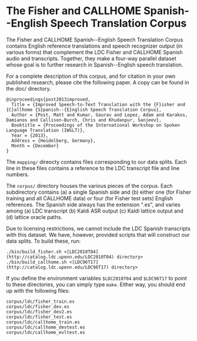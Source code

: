 The Fisher and CALLHOME Spanish--English Speech Translation Corpus
==================================================================

The Fisher and CALLHOME Spanish--English Speech Translation Corpus contains English reference
translations and speech recognizer output (in various forms) that complement the LDC Fisher and
CALLHOME Spanish audio and transcripts. Together, they make a four-way parallel dataset whose goal
is to further research in Spanish--English speech translation.

For a complete description of this corpus, and for citation in your own published research, please
cite the following paper. A copy can be found in the doc/ directory.

    @inproceedings{post2013improved,
      Title = {Improved Speech-to-Text Translation with the {F}isher and {C}allhome {S}panish--{E}nglish Speech Translation Corpus},
      Author = {Post, Matt and Kumar, Gaurav and Lopez, Adam and Karakos, Damianos and Callison-Burch, Chris and Khudanpur, Sanjeev},
      Booktitle = {Proceedings of the International Workshop on Spoken Language Translation (IWSLT)},
      Year = {2013},
      Address = {Heidelberg, Germany},
      Month = {December}
    }

The `mapping/` direocty contains files corresponding to our data splits. Each line in these files
contains a reference to the LDC transcript file and line numbers.

The `corpus/` directory houses the various pieces of the corpus. Each subdirectory contains (a) a
single Spanish side and (b) either one (for Fisher training and all CALLHOME data) or four (for
Fisher test sets) English references. The Spanish side always has the extension ".es", and varies
among (a) LDC transcript (b) Kaldi ASR output (c) Kaldi lattice output and (d) lattice oracle paths.
                                         
Due to licensing restrictions, we cannot include the LDC Spanish transcripts with this dataset. We
have, however, provided scripts that will construct our data splits. To build these, run:

    ./bin/build_fisher.sh <[LDC2010T04](http://catalog.ldc.upenn.edu/LDC2010T04) directory>
    ./bin/build_callhome.sh <[LDC96T17](http://catalog.ldc.upenn.edu/LDC96T17) directory>

If you define the environment variables `$LDC2010T04` and `$LDC96T17` to point to these directories,
you can simply type `make`. Either way, you should end up with the following files:

    corpus/ldc/fisher_train.es
    corpus/ldc/fisher_dev.es
    corpus/ldc/fisher_dev2.es
    corpus/ldc/fisher_test.es
    corpus/ldc/callhome_train.es
    corpus/ldc/callhome_devtest.es
    corpus/ldc/callhome_evltest.es
